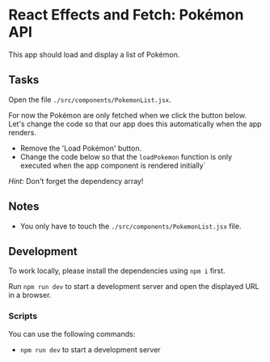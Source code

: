 # React Effects and Fetch: Pokémon API

This app should load and display a list of Pokémon.

## Tasks

Open the file `./src/components/PokemonList.jsx`.

For now the Pokémon are only fetched when we click the button below. Let's change the code so that our app does this automatically when the app renders.

- Remove the 'Load Pokémon' button.
- Change the code below so that the `loadPokemon` function is only executed when the app component is rendered initially`

_Hint:_ Don't forget the dependency array!

## Notes

- You only have to touch the `./src/components/PokemonList.jsx` file.

## Development

To work locally, please install the dependencies using `npm i` first.

Run `npm run dev` to start a development server and open the displayed URL in a browser.

### Scripts

You can use the following commands:

- `npm run dev` to start a development server
